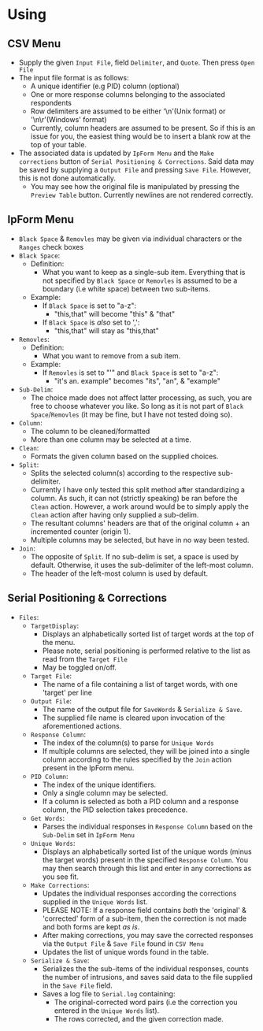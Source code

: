 Using
=====

CSV Menu
--------
   - Supply the given `Input File`, field `Delimiter`, and `Quote`. Then press `Open File`
   - The input file format is as follows:
      - A unique identifier (e.g PID) column (optional)
      - One or more response columns belonging to the associated respondents
      - Row delimiters are assumed to be either '\n'(Unix format) or '\n\r'(Windows' format)
      - Currently, column headers are assumed to be present. So if this is an issue for you, the easiest thing would be 
        to insert a blank row at the top of your table.
   - The associated data is updated by `IpForm Menu` and the `Make corrections` button of 
     `Serial Positioning & Corrections`. Said data may be saved by supplying a `Output File` and 
     pressing `Save File`. However, this is not done automatically.
      - You may see how the original file is manipulated by pressing the `Preview Table` button. Currently newlines are not rendered correctly.

IpForm Menu
-----------
   - `Black Space` & `Removles` may be given via individual characters or the `Ranges` check boxes
   - `Black Space`:
      - Definition:
         - What you want to keep as a single-sub item. Everything that is not specified by `Black Space`
           or `Removles` is assumed to be a boundary (i.e white space) between two sub-items.
      - Example:
         - If `Black Space` is set to "a-z":
            - "this,that" will become "this" & "that"
         - If `Black Space` is *also* set to ',':
            - "this,that" will stay as "this,that"
   - `Removles`:
      - Definition:
         - What you want to remove from a sub item.
      - Example:
         - If `Removles` is set to "'" and `Black Space` is set to "a-z":
            - "it's an. example" becomes "its", "an", & "example"
   - `Sub-Delim`:
      - The choice made does not affect latter processing, as such, you are free to choose whatever you like.
        So long as it is not part of `Black Space`/`Removles` (it may be fine, but I have not tested doing so).
   - `Column`:
      - The column to be cleaned/formatted
      - More than one column may be selected at a time.
   - `Clean`:
      - Formats the given column based on the supplied choices.
   - `Split`:
      - Splits the selected column(s) according to the respective sub-delimiter.
      - Currently I have only tested this split method after standardizing a column. As such, it can not (strictly speaking) be ran
        before the `Clean` action. However, a work around would be to simply apply the `Clean` action after having only supplied a sub-delim.
      - The resultant columns' headers are that of the original column + an incremented counter (origin 1).
      - Multiple columns may be selected, but have in no way been tested.
   - `Join`:
      - The opposite of `Split`. If no sub-delim is set, a space is used by default. Otherwise, it uses the 
        sub-delimiter of the left-most column.
      - The header of the left-most column is used by default.

Serial Positioning & Corrections
--------------------------------
   - `Files`:
      - `TargetDisplay`:
         - Displays an alphabetically sorted list of target words at the top of the menu. 
         - Please note, serial positioning is performed relative to the list as read from the `Target File`
         - May be toggled on/off.
      - `Target File`:
         - The name of a file containing a list of target words, with one 'target' per line
      - `Output File`:
         - The name of the output file for `SaveWords` & `Serialize & Save`. 
         - The supplied file name is cleared upon invocation of the aforementioned actions.
      - `Response Column`:
         - The index of the column(s) to parse for `Unique Words`
         - If multiple columns are selected, they will be joined into a single column according to the rules
           specified by the `Join` action present in the IpForm menu.
      - `PID Column`:
         - The index of the unique identifiers.
         - Only a single column may be selected.
         - If a column is selected as both a PID column and a response column, the PID selection takes precedence.
      - `Get Words`:
         - Parses the individual responses in `Response Column` based on the `Sub-Delim` set in `IpForm Menu`
      - `Unique Words`: 
         - Displays an alphabetically sorted list of the unique words (minus the target words) present 
           in the specified `Response Column`. You may then search through this list and enter in any corrections as you see fit.
      - `Make Corrections`:
         - Updates the individual responses according the corrections supplied in the `Unique Words` list.
         - PLEASE NOTE: If a response field contains *both* the 'original' & 'corrected' form of a sub-item,
           then the correction is not made and both forms are kept *as is*.
         - After making corrections, you may save the corrected responses via the `Output File` & `Save File`
           found in `CSV Menu`
         - Updates the list of unique words found in the table.
      - `Serialize & Save`:
         - Serializes the the sub-items of the individual responses, counts the number of intrusions, 
           and saves said data to the file supplied in the `Save File` field.
         - Saves a log file to `Serial.log` containing:
            - The original-corrected word pairs (i.e the correction you entered in the `Unique Words` list).
            - The rows corrected, and the given correction made.
